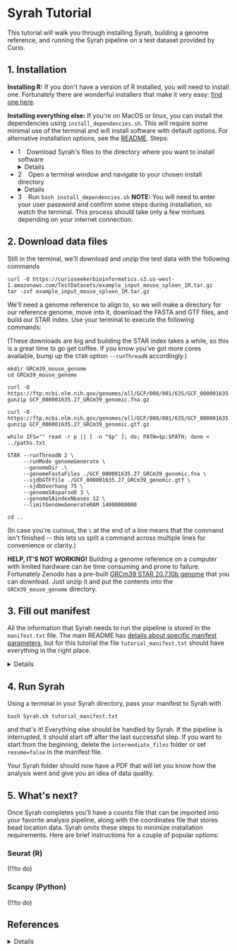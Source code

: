 # Syrah Tutorial

This tutorial will walk you through installing Syrah, building a genome reference, and running the Syrah pipeline on a test dataset provided by Curio.

## 1. Installation

**Installing R:** If you don't have a version of R installed, you will need to install one. Fortunately there are wonderful installers that make it very easy: [find one here](http://10.0.49.130:1417).

**Installing everything else:** If you're on MacOS or linux, you can install the dependencies using `install_dependencies.sh`. This will require some minimal use of the terminal and will install software with default options. For alternative installation options, see the [README](https://github.com/0x644BE25/Syrah/blob/main/readme.md). Steps:

- 1 &ensp; Download Syrah's files to the directory where you want to install software <details>You can download a zip file of Syrah from [here](https://github.com/0x644BE25/Syrah/archive/master.zip), unzip it, and move the files from the unzipped `Syrah-main` folder (NOT the entire `Syrah-main` folder) to your install directory.</details>
- 2 &ensp; Open a terminal window and navigate to your chosen install directory <details>**MacOS:** `Applications > Utilities > Terminal.app` and navigate to the folder where you want to install software, OR right-click on the folder where you want to install software and choose `New Terminal at Folder` </details>
- 3 &ensp; Run `bash install_dependencies.sh` **NOTE:** You will need to enter your user password and confirm some steps during installation, so watch the terminal. This process should take only a few mintues depending on your internet connection.

## 2. Download data files

Still in the terminal, we'll download and unzip the test data with the following commands
```
curl -O https://curioseekerbioinformatics.s3.us-west-1.amazonaws.com/TestDatasets/example_input_mouse_spleen_1M.tar.gz
tar -zxf example_input_mouse_spleen_1M.tar.gz
```
We'll need a genome reference to align to, so we will make a directory for our reference genome, move into it, download the FASTA and GTF files, and build our STAR index. Use your terminal to execute the following commands: 

(These downloads are big and building the STAR index takes a while, so this is a great time to go get coffee. If you know you've got more cores available, bump up the `STAR` option `--runThreadN` accordingly.)

```
mkdir GRCm39_mouse_genome
cd GRCm39_mouse_genome

curl -O https://ftp.ncbi.nlm.nih.gov/genomes/all/GCF/000/001/635/GCF_000001635.27_GRCm39/GCF_000001635.27_GRCm39_genomic.fna.gz
gunzip GCF_000001635.27_GRCm39_genomic.fna.gz

curl -O https://ftp.ncbi.nlm.nih.gov/genomes/all/GCF/000/001/635/GCF_000001635.27_GRCm39/GCF_000001635.27_GRCm39_genomic.gtf.gz
gunzip GCF_000001635.27_GRCm39_genomic.gtf.gz

while IFS="" read -r p || [ -n "$p" ]; do; PATH=$p:$PATH; done < ../paths.txt

STAR --runThreadN 2 \
     --runMode genomeGenerate \
     --genomeDir .\
     --genomeFastaFiles ./GCF_000001635.27_GRCm39_genomic.fna \
     --sjdbGTFfile ./GCF_000001635.27_GRCm39_genomic.gtf \
     --sjdbOverhang 75 \
     --genomeSAsparseD 3 \
     --genomeSAindexNbases 12 \
     --limitGenomeGenerateRAM 14000000000
     
cd ..
```
(In case you're curious, the `\` at the end of a line means that the command isn't finished -- this lets us split a command across multiple lines for convenience or clarity.)

**HELP, IT'S NOT WORKING!** Building a genome reference on a computer with limited hardware can be time consuming and prone to failure. Fortunately Zenodo has a pre-built [GRCm39 STAR 20.7.10b genome](https://zenodo.org/records/10655615) that you can download. Just unzip it and put the contents into the `GRCm39_mouse_genome` directory.

## 3. Fill out manifest

All the information that Syrah needs to run the pipeline is stored in the `manifest.txt` file. The main README has [details about specific manifest parameters](https://github.com/0x644BE25/Syrah/blob/main/readme.md#manifest-parameters), but for this tutorial the file `tutorial_manifest.txt` should have everything in the right place. 
<details>However, of necessity the unedited `tudorial_manifest.txt` uses local rather than global paths. It is **strongly** recommended to use global paths -- rather than relative paths -- when possible to avoid errors. [Learn about relative versus absolute paths here.](https://www.linuxbash.sh/post/understanding-absolute-and-relative-paths). Converting `tutorial_manifest.txt` to global paths is good practice to prepare for running Syrah on your own data! To find the global path to a given directory, navigate your terminal to (or open a terminal window at) the directory and use `pwd` </details>

## 4. Run Syrah

Using a terminal in your Syrah directory, pass your manifest to Syrah with

```
bash Syrah.sh tutorial_manifest.txt
```
and that's it! Everything else should be handled by Syrah. If the pipeline is interrupted, it should start off after the last successful step. If you want to start from the beginning, delete the `intermediate_files` folder or set `resume=false` in the manifest file.

 Your Syrah folder should now have a PDF that will let you know how the analysis went and give you an idea of data quality.

## 5. What's next?

Once Syrah completes you'll have a counts file that can be imported into your favorite analysis pipeline, along with the coordinates file that stores bead location data. Syrah omits these steps to minimize installation requirements. Here are brief instructions for a couple of popular options:

### Seurat (R)

(!!!to do)

### Scanpy (Python)

(!!!to do)

## References 
<details>
* https://zenodo.org/records/10655615
* all main README references
  </details>
